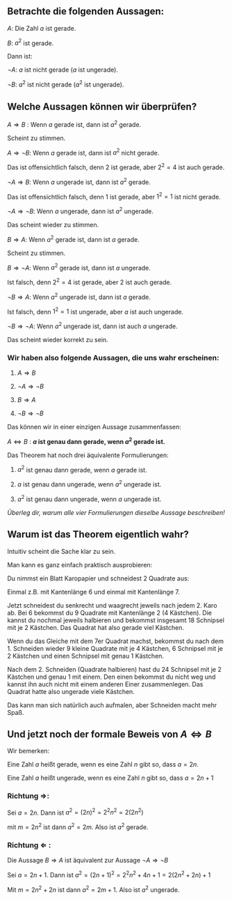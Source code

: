 ## Betrachte die folgenden Aussagen:

$A$: Die Zahl $a$ ist gerade.

$B$: $a^2$ ist gerade.

Dann ist:

$\neg A$: $a$ ist nicht gerade ($a$ ist ungerade).

$\neg B$: $a^2$ ist nicht gerade ($a^2$ ist ungerade).

## Welche Aussagen können wir überprüfen?

$A \Rightarrow B$ : Wenn $a$ gerade ist, dann ist $a^2$ gerade. 

Scheint zu stimmen. 

$A \Rightarrow \neg B$: Wenn $a$ gerade ist, dann ist $a^2$ nicht gerade.

Das ist offensichtlich falsch, denn $2$ ist gerade, aber $2^2=4$ ist auch gerade.

$\neg A \Rightarrow B$: Wenn $a$ ungerade ist, dann ist $a^2$ gerade.

Das ist offensichtlich falsch, denn $1$ ist gerade, aber $1^2=1$ ist nicht gerade.

$\neg A \Rightarrow \neg B$: Wenn $a$ ungerade, dann ist $a^2$ ungerade.

Das scheint wieder zu stimmen. 

$B \Rightarrow A$: Wenn $a^2$ gerade ist, dann ist $a$ gerade.

Scheint zu stimmen.

$B \Rightarrow \neg A$: Wenn $a^2$ gerade ist, dann ist $a$ ungerade.

Ist falsch, denn $2^2=4$ ist gerade, aber $2$ ist auch gerade.

$\neg B \Rightarrow A$: Wenn $a^2$ ungerade ist, dann ist $a$ gerade. 

Ist falsch, denn $1^2=1$ ist ungerade, aber $a$ ist auch ungerade.

$\neg B \Rightarrow \neg A$: Wenn $a^2$ ungerade ist, dann ist auch $a$ ungerade.

Das scheint wieder korrekt zu sein.

### Wir haben also folgende Aussagen, die uns wahr erscheinen:

1. $A \Rightarrow B$

2. $\neg A \Rightarrow \neg B$

3. $B \Rightarrow A$

4. $\neg B \Rightarrow \neg B$

Das können wir in einer einzigen Aussage zusammenfassen:

$A \Leftrightarrow B$ : **$a$ ist genau dann gerade, wenn $a^2$ gerade ist.** 

Das Theorem hat noch drei äquivalente Formulierungen:

1. $a^2$ ist genau dann gerade, wenn $a$ gerade ist.

2. $a$ ist genau dann ungerade, wenn $a^2$ ungerade ist.

3. $a^2$ ist genau dann ungerade, wenn $a$ ungerade ist.

*Überleg dir, warum alle vier Formulierungen dieselbe Aussage beschreiben!*

## Warum ist das Theorem eigentlich wahr?

Intuitiv scheint die Sache klar zu sein.

Man kann es ganz einfach praktisch ausprobieren:

Du nimmst ein Blatt Karopapier und schneidest 2 Quadrate aus:

Einmal z.B. mit Kantenlänge 6 und einmal mit Kantenlänge 7.

Jetzt schneidest du senkrecht und waagrecht jeweils nach jedem 2. Karo ab. Bei 6 bekommst du 9 Quadrate mit Kantenlänge 2 (4 Kästchen). Die kannst du nochmal jeweils halbieren und bekommst insgesamt 18 Schnipsel mit je 2 Kästchen. Das Quadrat hat also gerade viel Kästchen.

Wenn du das Gleiche mit dem 7er Quadrat machst, bekommst du nach dem 1. Schneiden wieder 9 kleine Quadrate mit je 4 Kästchen, 6 Schnipsel mit je 2 Kästchen und einen Schnipsel mit genau 1 Kästchen. 

Nach dem 2. Schneiden (Quadrate halbieren) hast du 24 Schnipsel mit je 2 Kästchen und genau 1 mit einem. Den einen bekommst du nicht weg und kannst ihn auch nicht mit einem anderen Einer zusammenlegen. Das Quadrat hatte also ungerade viele Kästchen.

Das kann man sich natürlich auch aufmalen, aber Schneiden macht mehr Spaß.

## Und jetzt noch der formale Beweis von $A \Leftrightarrow B$

Wir bemerken: 

Eine Zahl $a$ heißt gerade, wenn es eine Zahl $n$ gibt so, dass $a=2n$.

Eine Zahl $a$ heißt ungerade, wenn es eine Zahl $n$ gibt so, dass $a=2n+1$

### Richtung $\Rightarrow$:

Sei  $a=2n$. Dann ist $a^2 = (2n)^2 = 2^2n^2 = 2(2n^2)$ 

mit $m=2n^2$ ist dann $a^2=2m$. Also ist $a^2$ gerade.

### Richtung $\Leftarrow$ :

Die Aussage $B \Rightarrow A$ ist äquivalent zur Aussage $\neg A \Rightarrow \neg B$

Sei $a=2n+1$. Dann ist $a^2=(2n+1)^2=2^2n^2+4n+1 = 2(2n^2+2n)+1$

Mit $m=2n^2+2n$ ist dann  $a^2=2m+1$. Also ist $a^2$ ungerade.








